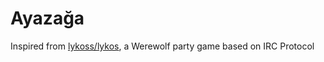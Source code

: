 # Ayazağa

Inspired from [lykoss/lykos][1], a Werewolf party game based on IRC Protocol

[1]: http://github.com/lykoss/lykos

